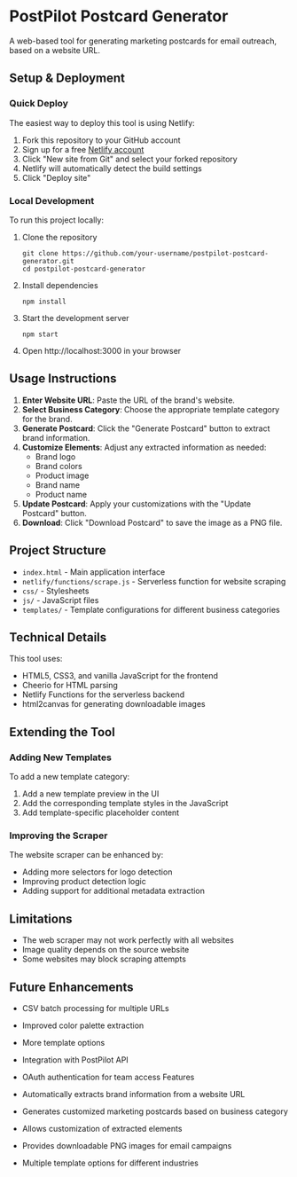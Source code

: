 # PostPilot Postcard Generator

A web-based tool for generating marketing postcards for email outreach, based on a website URL.

## Setup & Deployment

### Quick Deploy

The easiest way to deploy this tool is using Netlify:

1. Fork this repository to your GitHub account
2. Sign up for a free [Netlify account](https://netlify.com)
3. Click "New site from Git" and select your forked repository
4. Netlify will automatically detect the build settings
5. Click "Deploy site"

### Local Development

To run this project locally:

1. Clone the repository
   ```
   git clone https://github.com/your-username/postpilot-postcard-generator.git
   cd postpilot-postcard-generator
   ```

2. Install dependencies
   ```
   npm install
   ```

3. Start the development server
   ```
   npm start
   ```

4. Open http://localhost:3000 in your browser

## Usage Instructions

1. **Enter Website URL**: Paste the URL of the brand's website.
2. **Select Business Category**: Choose the appropriate template category for the brand.
3. **Generate Postcard**: Click the "Generate Postcard" button to extract brand information.
4. **Customize Elements**: Adjust any extracted information as needed:
   - Brand logo
   - Brand colors
   - Product image
   - Brand name
   - Product name
5. **Update Postcard**: Apply your customizations with the "Update Postcard" button.
6. **Download**: Click "Download Postcard" to save the image as a PNG file.

## Project Structure

- `index.html` - Main application interface
- `netlify/functions/scrape.js` - Serverless function for website scraping
- `css/` - Stylesheets
- `js/` - JavaScript files
- `templates/` - Template configurations for different business categories

## Technical Details

This tool uses:
- HTML5, CSS3, and vanilla JavaScript for the frontend
- Cheerio for HTML parsing
- Netlify Functions for the serverless backend
- html2canvas for generating downloadable images

## Extending the Tool

### Adding New Templates

To add a new template category:

1. Add a new template preview in the UI
2. Add the corresponding template styles in the JavaScript
3. Add template-specific placeholder content

### Improving the Scraper

The website scraper can be enhanced by:
- Adding more selectors for logo detection
- Improving product detection logic
- Adding support for additional metadata extraction

## Limitations

- The web scraper may not work perfectly with all websites
- Image quality depends on the source website
- Some websites may block scraping attempts

## Future Enhancements

- CSV batch processing for multiple URLs
- Improved color palette extraction
- More template options
- Integration with PostPilot API
- OAuth authentication for team access Features

- Automatically extracts brand information from a website URL
- Generates customized marketing postcards based on business category
- Allows customization of extracted elements
- Provides downloadable PNG images for email campaigns
- Multiple template options for different industries

##